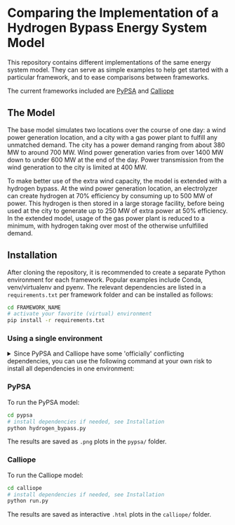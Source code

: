 # Comparing the Implementation of a Hydrogen Bypass Energy System Model

This repository contains different implementations of the same energy system model.
They can serve as simple examples to help get started with a particular framework, and to ease comparisons between frameworks.

The current frameworks included are [PyPSA] and [Calliope]


## The Model

The base model simulates two locations over the course of one day: a wind power generation location, and a city with a gas power plant to fulfill any unmatched demand.
The city has a power demand ranging from about 380 MW to around 700 MW.
Wind power generation varies from over 1400 MW down to under 600 MW at the end of the day.
Power transmission from the wind generation to the city is limited at 400 MW.

To make better use of the extra wind capacity, the model is extended with a hydrogen bypass.
At the wind power generation location, an electrolyzer can create hydrogen at 70% efficiency by consuming up to 500 MW of power.
This hydrogen is then stored in a large storage facility, before being used at the city to generate up to 250 MW of extra power at 50% efficiency.
In the extended model, usage of the gas power plant is reduced to a minimum, with hydrogen taking over most of the otherwise unfulfilled demand. 


## Installation

After cloning the repository, it is recommended to create a separate Python environment for each framework.
Popular examples include Conda, venv/virtualenv and pyenv.
The relevant dependencies are listed in a `requirements.txt` per framework folder and can be installed as follows:
```bash
cd FRAMEWORK_NAME
# activate your favorite (virtual) environment
pip install -r requirements.txt
```

### Using a single environment

<details>
<summary>
Since PyPSA and Calliope have some 'officially' conflicting dependencies, you can use the following command at your own risk to install all dependencies in one environment:
</summary>

```bash
pip install --no-deps -r all-requirements.txt
```
</details>



### PyPSA

To run the PyPSA model:
```bash
cd pypsa
# install dependencies if needed, see Installation
python hydrogen_bypass.py
```

The results are saved as `.png` plots in the `pypsa/` folder. 


### Calliope

To run the Calliope model:
```bash
cd calliope
# install dependencies if needed, see Installation
python run.py
```

The results are saved as interactive `.html` plots in the `calliope/` folder.


[PyPSA]: https://pypsa.org/
[Calliope]: https://www.callio.pe/

